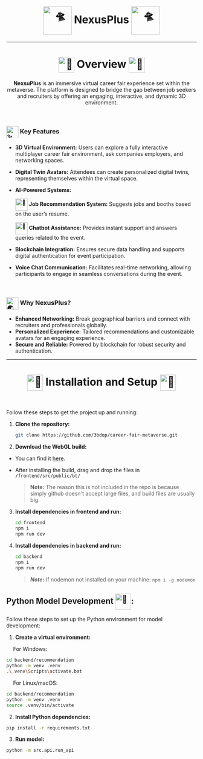 <h1 align="center">
<!-- <picture>
  <source srcset="https://fonts.gstatic.com/s/e/notoemoji/latest/1f929/512.webp" type="image/webp"  align="center">
  <img src="https://fonts.gstatic.com/s/e/notoemoji/latest/1f929/512.gif" alt="🤩" width="75" height="75"  align="center">
</picture> -->
<picture>
  <source srcset="https://fonts.gstatic.com/s/e/notoemoji/latest/1f6f8/512.webp" type="image/webp">
  <img src="https://fonts.gstatic.com/s/e/notoemoji/latest/1f6f8/512.gif" alt="🛸" width="75" height="75"align="center">
</picture>
  NexusPlus
<picture>
  <source srcset="https://fonts.gstatic.com/s/e/notoemoji/latest/1f6f8/512.webp" type="image/webp">
  <img src="https://fonts.gstatic.com/s/e/notoemoji/latest/1f6f8/512.gif" alt="🛸" width="75" height="75"align="center">
</picture>
</h1>

---

<h1 align="center">
<picture>
  <source srcset="https://fonts.gstatic.com/s/e/notoemoji/latest/1f680/512.webp" type="image/webp" align="center">
  <img src="https://fonts.gstatic.com/s/e/notoemoji/latest/1f680/512.gif" alt="🚀" width="42" height="42" align="center">
</picture>
 Overview
<picture>
  <source srcset="https://fonts.gstatic.com/s/e/notoemoji/latest/1f680/512.webp" type="image/webp" align="center">
  <img src="https://fonts.gstatic.com/s/e/notoemoji/latest/1f680/512.gif" alt="🚀" width="42" height="42" align="center">
</picture>
</h1>

<p align="center"> <b>NexsuPlus</b> is an immersive virtual career fair experience set within the metaverse. The platform is designed to bridge the gap between job seekers and recruiters by offering an engaging, interactive, and dynamic 3D environment.</p>

<br/>

<h3>
<picture>
  <source srcset="https://fonts.gstatic.com/s/e/notoemoji/latest/2728/512.webp" type="image/webp"align="center">
  <img src="https://fonts.gstatic.com/s/e/notoemoji/latest/2728/512.gif" alt="✨" width="32" height="32"align="center">
</picture>
  Key Features
</h3>

- **3D Virtual Environment:** Users can explore a fully interactive multiplayer career fair environment, ask companies employers, and networking spaces.
- **Digital Twin Avatars:** Attendees can create personalized digital twins, representing themselves within the virtual space.
- **AI-Powered Systems:**
  <p>
    <picture>
    <source srcset="https://fonts.gstatic.com/s/e/notoemoji/latest/1f3af/512.webp" type="image/webp"align="center">
    <img src="https://fonts.gstatic.com/s/e/notoemoji/latest/1f3af/512.gif" alt="🎯" width="32" height="32"align="center">
    </picture> 
    <b>Job Recommendation System:</b> Suggests jobs and booths based on the user’s resume.
  </p> 
  <p>
    <picture>
    <source srcset="https://fonts.gstatic.com/s/e/notoemoji/latest/1f916/512.webp" type="image/webp"align="center">
    <img src="https://fonts.gstatic.com/s/e/notoemoji/latest/1f916/512.gif" alt="🤖" width="32" height="32"align="center">
    </picture> 
    <b>Chatbot Assistance:</b> Provides instant support and answers queries related to the event.
  </p>

- **Blockchain Integration:** Ensures secure data handling and supports digital authentication for event participation.
- **Voice Chat Communication:** Facilitates real-time networking, allowing participants to engage in seamless conversations during the event.

<br/>

<h3>
<picture>
  <source srcset="https://fonts.gstatic.com/s/e/notoemoji/latest/1f30f/512.webp" type="image/webp"align="center">
  <img src="https://fonts.gstatic.com/s/e/notoemoji/latest/1f30f/512.gif" alt="🌏" width="32" height="32"align="center">
</picture>
  Why NexusPlus?
</h3>

- **Enhanced Networking:** Break geographical barriers and connect with recruiters and professionals globally.
- **Personalized Experience:** Tailored recommendations and customizable avatars for an engaging experience.
- **Secure and Reliable:** Powered by blockchain for robust security and authentication.

---

<h1 align="center">
<picture>
  <source srcset="https://fonts.gstatic.com/s/e/notoemoji/latest/1f6a7/512.webp" type="image/webp">
  <img src="https://fonts.gstatic.com/s/e/notoemoji/latest/1f6a7/512.gif" alt="🚧" width="42" height="42"align="center">
</picture>
 Installation and Setup
<picture>
  <source srcset="https://fonts.gstatic.com/s/e/notoemoji/latest/1f6a7/512.webp" type="image/webp">
  <img src="https://fonts.gstatic.com/s/e/notoemoji/latest/1f6a7/512.gif" alt="🚧" width="42" height="42"align="center">
</picture>
</h1>

<br/>

Follow these steps to get the project up and running:

1. **Clone the repository:**

   ```Bash
   git clone https://github.com/3bdop/career-fair-metaverse.git
   ```

2. **Download the WebGL build:**

- You can find it [here](https://drive.google.com/file/d/1L4ULqhGlk11bPRumg6TibCMJKbgTXIbE/view?usp=drive_link).
- After installing the build, drag and drop the files in `/frontend/src/public/bt/`
  
  > **__Note__:** The reason this is not included in the repo is because simply github doesn't accept large files, and build files are usually big.

3. **Install dependencies in frontend and run:**

   ```Bash
   cd frontend
   npm i
   npm run dev
   ```

4. **Install dependencies in backend and run:**

   ```Bash
   cd backend
   npm i
   npm run dev
   ```

   > **_Note:_** If nodemon not installed on your machine: `npm i -g nodemon`

## Python Model Development <img src="https://fonts.gstatic.com/s/e/notoemoji/latest/1f40d/512.gif" alt="🐍" width="42" height="42" align='center'>:

Follow these steps to set up the Python environment for model development:

1. **Create a virtual environment:**

&emsp; For Windows:

```bash
cd backend/recommendation
python -m venv .venv
.\.venv\Scripts\activate.bat
```

&emsp; For Linux/macOS:

```bash
cd backend/recommendation
python -m venv .venv
source .venv/bin/activate
```

2.  **Install Python dependencies:**

```bash
pip install -r requirements.txt
```

3. **Run model:**

```Bash
python -m src.api.run_api
```
